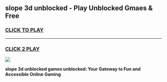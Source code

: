 
## slope 3d unblocked - Play Unblocked Gmaes & Free
<h3>
<a href="https://news.freeplayer.one?title=slope_3d_unblocked&ref=23F">CLICK TO PLAY</a></h3>
<hr>

<h3>
<a href="https://news.freeplayer.one?title=slope_3d_unblocked&ref=23F">CLICK 2 PLAY</a>
  
</h3>

<a href="https://news.freeplayer.one?title=slope_3d_unblocked&ref=23F/"><img src="https://clearcache.store/games.png"></a>


**slope 3d unblocked games unblocked: Your Gateway to Fun and Accessible Online Gaming**
